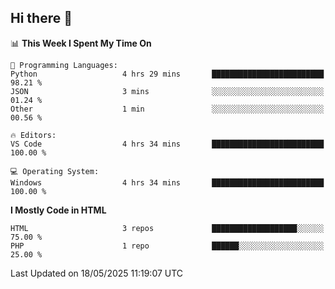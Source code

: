 ## Hi there 👋

<!--START_SECTION:waka-->
📊 **This Week I Spent My Time On** 

```text
💬 Programming Languages: 
Python                   4 hrs 29 mins       █████████████████████████   98.21 % 
JSON                     3 mins              ░░░░░░░░░░░░░░░░░░░░░░░░░   01.24 % 
Other                    1 min               ░░░░░░░░░░░░░░░░░░░░░░░░░   00.56 % 

🔥 Editors: 
VS Code                  4 hrs 34 mins       █████████████████████████   100.00 % 

💻 Operating System: 
Windows                  4 hrs 34 mins       █████████████████████████   100.00 % 
```

**I Mostly Code in HTML** 

```text
HTML                     3 repos             ███████████████████░░░░░░   75.00 % 
PHP                      1 repo              ██████░░░░░░░░░░░░░░░░░░░   25.00 % 
```




 Last Updated on 18/05/2025 11:19:07 UTC
<!--END_SECTION:waka-->
